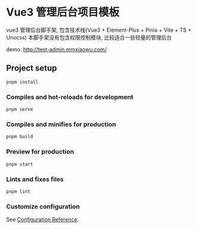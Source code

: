 # Vue3 管理后台项目模板

vue3 管理后台脚手架, 包含技术栈(Vue3 + Element-Plus + Pinia + Vite + TS + Unocss)
本脚手架没有包含权限控制模块, 比较适合一些轻量的管理后台

demo: http://test-admin.mmxiaowu.com/

## Project setup
```
pnpm install
```

### Compiles and hot-reloads for development
```
pnpm serve
```

### Compiles and minifies for production
```
pnpm build
```

### Preview for production
```
pnpm start
```

### Lints and fixes files
```
pnpm lint
```

### Customize configuration
See [Configuration Reference](https://cli.vuejs.org/config/).

